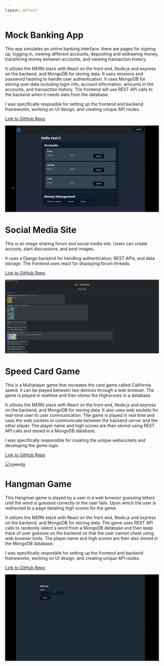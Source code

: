 ```yaml
---
layout: default
---
```


# Mock Banking App
This app simulates an online banking interface. there are pages for signing up, logging in, viewing different accounts, depositing and widrawing money, transfering money between accounts, and viewing transaction history.

It utilizes the MERN stack with React on the front end, Node.js and express on the backend, and MongoDB for storing data. It uses sessions and password hashing to handle user authentication. It uses MongoDB for storing user data including login info, account information, amounts in the accounts, and transaction history. The frontend will use REST API calls to the backend when it needs data from the database.

I was specifically resposible for setting up the frontend and backend frameworks, working on UI design, and creating unique API routes. 

[Link to GitHub Repo](https://github.com/18janderson3/18janderson3.github.io/tree/main/BankingApp)

![bankg](./images/bank.gif)

# Social Media Site
This is an image sharing forum and social media site. Users can create accouts, start discussions, and post images.

It uses a Django backend for handling authentication, REST APIs, and data storage. The frontend uses react for displaying forum threads.

[Link to GitHub Repo](https://github.com/18janderson3/18janderson3.github.io/tree/main/SocialMedia)

![sm](./images/sm.png)

# Speed Card Game
This is a Multiplayer game that recreates the card game called California speed. it can be played between two devices through a web browser. The game is played in realtime and then stores the Highscores in a database.

It utilizes the MERN stack with React on the front end, Node.js and express on the backend, and MongoDB for storing data. It also uses web sockets for real-time user to user communication. The game is played in real time and uses the web sockets to communicate between the backend server and the other player. The player name and high scores are then stored using REST API calls and stored in a MongoDB database. 

I was specifically responsible for creating the unique websockets and developing the game logic.

[Link to GitHub Repo](https://github.com/18janderson3/18janderson3.github.io/tree/main/Speed)

![speedg](./images/speed.gif)

# Hangman Game
This Hangman game is played by a user in a web browser guessing letters until the word is guessed correctly or the user fails. Upon which the user is redirected to a page detailing high scores for the game.

It utilizes the MERN stack with React on the front end, Node.js and express on the backend, and MongoDB for storing data. The game uses REST API calls to randomly select a word from a MongoDB database and then keep track of user guesses on the backend so that the user cannot cheat using web browser tools. The player name and high scores are then also stored in the MongoDB database.

I was specifically resposible for setting up the frontend and backend frameworks, working on UI design, and creating unique API routes.

[Link to GitHub Repo](https://github.com/18janderson3/18janderson3.github.io/tree/main/Speed)

![hmg](./images/hmg.gif)
